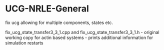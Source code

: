 # UCG-NRLE-General
fix ucg allowing for multiple components, states etc.

fix_ucg_state_transfer3_3_1.cpp and fix_ucg_state_transfer3_3_1.h - original working copy for actin based systems
				    				  - prints additional information for simulation restarts